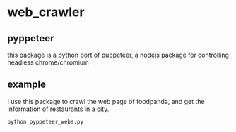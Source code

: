 # web_crawler
## pyppeteer
this package is a python port of puppeteer, a nodejs package for controlling headless chrome/chromium

## example
I use this package to crawl the web page of foodpanda, and get the information of restaurants in a city.
```python
python pyppeteer_webs.py
```